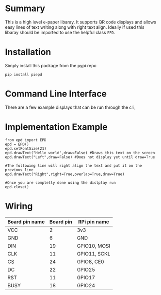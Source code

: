 # Summary

This is a high level e-paper libaray. It supports QR code displays and allows easy lines of text writing along with right text align. Ideally if used this libaray should be imported to use the helpful class `EPD`.

# Installation

Simply install this package from the pypi repo

    pip install piepd
	
# Command Line Interface

There are a few example displays that can be run through the cli,	

# Implementation Example

	from epd import EPD
	epd = EPD()
	epd.setFontSize(21)
	epd.drawText("Hello world",draw=False) #Draws this text on the screen
	epd.drawText("Left",draw=False) #Does not display yet until draw=True
	
	#The following line will right align the text and put it on the previous line
	epd.drawText("Right",right=True,overlap=True,draw=True)
	
	#Once you are completly done using the dislplay run
	epd.close()
# Wiring

| Board pin name | Board pin | RPi pin name | 
|----------------|-----------|--------------|
| VCC            | 2         | 3v3          | 
| GND            | 6         | GND          | 
| DIN            | 19        | GPIO10, MOSI | 
| CLK            | 11        | GPIO11, SCKL | 
| CS             | 24        | GPIO8, CE0   | 
| DC             | 22        | GPIO25       | 
| RST            | 11        | GPIO17       | 
| BUSY           | 18        | GPIO24       | 
